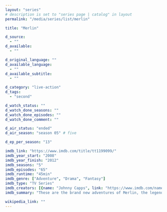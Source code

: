 ```yaml
---
layout: "series"
# description is set to "series page | catalog" in layout
permalink: "/media/series/list/merlin"

title: "Merlin"

d_source:
  - ""
d_available:
  - ""

d_original_language: ""
d_available_language:
  - ""
d_available_subtitle:
  - ""

d_category: "live-action"
d_tags:
  - "second"

d_watch_status: ""
d_watch_done_seasons: ""
d_watch_done_episodes: ""
d_watch_done_comment: ""

d_air_status: "ended"
d_air_season: "season 05" # five

d_ep_per_season: "13"

imdb_link: "https://www.imdb.com/title/tt1199099/"
imdb_year_start: "2008"
imdb_year_finish: "2012"
imdb_seasons: "5"
imdb_episodes: "65"
imdb_runtime: "45min"
imdb_genre: ["Adventure", "Drama", "Fantasy"]
imdb_type: "TV Series"
imdb_creators: [{name: "Johnny Capps", link: "https://www.imdb.com/name/nm0999606/"}, {name: "Julian Jones", link: "https://www.imdb.com/name/nm0428483/"}, {name: "Jake Michie", link: "https://www.imdb.com/name/nm2350239/"}, {name: "Julian Murphy", link: "https://www.imdb.com/name/nm0614414/"}]
imdb_summary: "These are the brand new adventures of Merlin, the legendary sorcerer as a young man, when he was just a servant to young Prince Arthur on the royal court of Camelot, who has soon become his best friend, and turned Arthur into a great king and a legend."

wikipedia_link: ""
---
```

